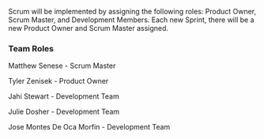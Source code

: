 Scrum will be implemented by assigning the following roles: Product Owner, Scrum Master, and Development Members. Each new Sprint, there will be a new Product Owner and Scrum Master assigned. 

### Team Roles

Matthew Senese - Scrum Master

Tyler Zenisek - Product Owner

Jahi Stewart - Development Team

Julie Dosher - Development Team

Jose Montes De Oca Morfin - Development Team
